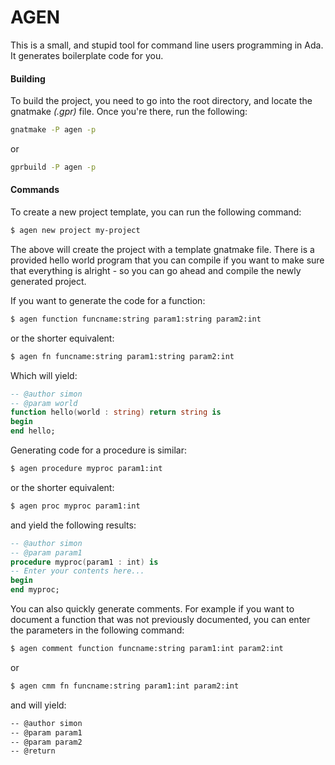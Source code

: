 # AGEN

This is a small, and stupid tool for command line users programming in Ada. It
generates boilerplate code for you.

#### Building

To build the project, you need to go into the root directory, and locate the
gnatmake _(.gpr)_ file. Once you're there, run the following:

~~~~bash
gnatmake -P agen -p
~~~~
or
~~~~bash
gprbuild -P agen -p
~~~~

#### Commands

To create a new project template, you can run the following command:

~~~~bash
$ agen new project my-project
~~~~

The above will create the project with a template gnatmake file. There is a
provided hello world program that you can compile if you want to make sure that
everything is alright - so you can go ahead and compile the newly generated
project.

If you want to generate the code for a function:
~~~~bash
$ agen function funcname:string param1:string param2:int
~~~~

or the shorter equivalent:

~~~~bash
$ agen fn funcname:string param1:string param2:int
~~~~

Which will yield:
~~~~ada
-- @author simon
-- @param world
function hello(world : string) return string is
begin
end hello;
~~~~

Generating code for a procedure is similar:

~~~~bash
$ agen procedure myproc param1:int
~~~~

or the shorter equivalent:

~~~~bash
$ agen proc myproc param1:int
~~~~

and yield the following results:

~~~~ada
-- @author simon
-- @param param1
procedure myproc(param1 : int) is
-- Enter your contents here...
begin
end myproc;
~~~~

You can also quickly generate comments. For example if you want to document
a function that was not previously documented, you can enter the parameters
in the following command:

~~~~bash
$ agen comment function funcname:string param1:int param2:int
~~~~
or
~~~~bash
$ agen cmm fn funcname:string param1:int param2:int
~~~~

and will yield:

~~~~bash
-- @author simon
-- @param param1
-- @param param2
-- @return
~~~~
